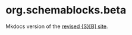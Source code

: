 # org.schemablocks.beta

Mkdocs version of the [revised {S}[B] site](http://beta.schemablocks.org).
